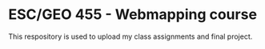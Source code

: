 # ESC/GEO 455 - Webmapping course

This respository is used to upload my class assignments and final project.
